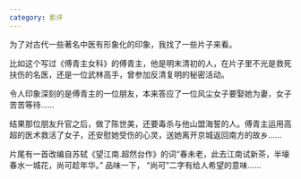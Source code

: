 ```yaml
---
category: 影评
---
```

为了对古代一些著名中医有形象化的印象，我找了一些片子来看。

比如这个写过《傅青主女科》的傅青主，他是明末清初的人，在片子里不光是救死扶伤的名医，还是一位武林高手，曾参加反清复明的秘密活动。

令人印象深刻的是傅青主的一位朋友，本来答应了一位风尘女子要娶她为妻，女子苦苦等待……

结果那位朋友升官之后，做了陈世美，还要毒杀与他山盟海誓的人。傅青主运用高超的医术救活了女子，还安慰她受伤的心灵，送她离开京城返回南方的故乡……

片尾有一首改编自苏轼《望江南.超然台作》的词“春未老，此去江南试新茶，半壕春水一城花，尚可趁年华。” 品味一下，
“尚可”二字有给人希望的意味……
